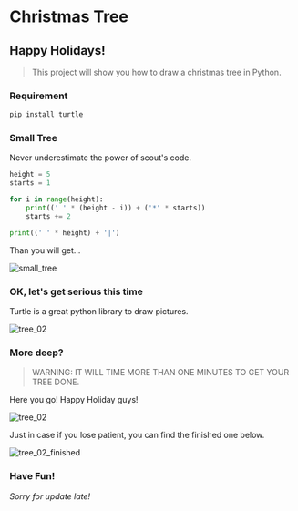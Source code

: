 # Christmas Tree

## Happy Holidays!

> This project will show you how to draw a christmas tree in Python.



### Requirement

```python
pip install turtle
```



### Small Tree

Never underestimate the power of scout's code.

```python
height = 5
starts = 1

for i in range(height):
    print((' ' * (height - i)) + ('*' * starts))
    starts += 2

print((' ' * height) + '|')
```

Than you will get...

![small_tree](https://github.com/yycyjqc/christmas_tree/blob/master/small_tree_img.png?raw=true)



### OK, let's get serious this time

Turtle is a great python library to draw pictures.

![tree_02](https://github.com/yycyjqc/christmas_tree/blob/master/turtle_tree_01.gif?raw=true)



### More deep?

> WARNING: IT WILL TIME MORE THAN ONE MINUTES TO GET YOUR TREE DONE.



Here you go! Happy Holiday guys!

![tree_02](https://github.com/yycyjqc/christmas_tree/blob/master/turtle_tree_02.gif?raw=true)



Just in case if you lose patient, you can find the finished one below.

![tree_02_finished](https://github.com/yycyjqc/christmas_tree/blob/master/turtle_tree_02_img.png?raw=true)



### Have Fun!

*Sorry for update late!*

